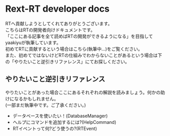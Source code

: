 # Rext-RT developer docs

RTへ貢献しようとしてくれてありがとうございます。  
こちらはRTの開発者向けドキュメントです。  
「ここにある記事を全て読めばRTの開発ができるようになる」を目指してyaakiyuが執筆しています。  
初めてRTに貢献するという場合はこちら(執筆中...)をご覧ください。  
また、初めてではないけどRTの仕組みでわからないことがあるという場合は下の「やりたいこと逆引きリファレンス」にてお探しください。

## やりたいこと逆引きリファレンス

やりたいことがあった場合ここにあるそれぞれの解説を読みましょう。何かの助けになるかもしれません。  
(一部まだ執筆中です。ご了承ください。)
- データベースを使いたい！(DatabaseManager)
- ヘルプにコマンドを追加するには?(HelpCommand)
- RTイベントって何?どう使うの?(RTEvent)
